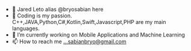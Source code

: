 - 👋 Jared Leto alias @bryosabian here
- 👀 Coding is my passion. C++,JAVA,Python,C#,Kotlin,Swift,Javascript,PHP are my main languages.
- 🌱 I’m currently working on Mobile Applications and Machine Learning
- 📫 How to reach me ...sabianbryo@gmail.com

<!---
Let's change our world and make it a better place with the little power we have. Let's do big things.
--->
